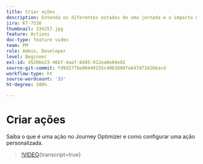 ```yaml
---
title: Criar ações
description: Entenda os diferentes estados de uma jornada e o impacto da publicação.
jira: KT-7536
thumbnail: 334257.jpg
feature: Actions
doc-type: feature video
team: PM
role: Admin, Developer
level: Beginner
exl-id: 45206e23-46bf-4aaf-8d45-012ea0e64e92
source-git-commit: fd9d277be00449155c49b3809fe647d7342b6acd
workflow-type: ht
source-wordcount: '33'
ht-degree: 100%

---
```


# Criar ações

Saiba o que é uma ação no Journey Optimizer e como configurar uma ação personalizada.

>[!VIDEO](https://video.tv.adobe.com/v/334257?quality=12&learn=on){transcript=true}
